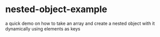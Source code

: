 nested-object-example
=====================

a quick demo on how to take an array and create a nested object with it dynamically using elements as keys
